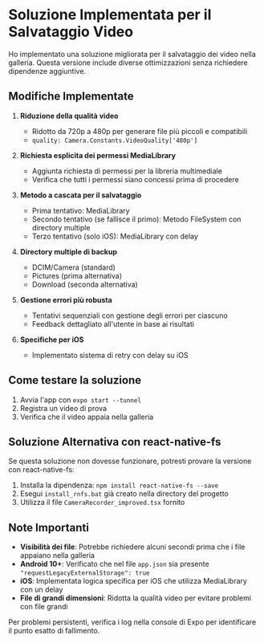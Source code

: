 # Soluzione Implementata per il Salvataggio Video

Ho implementato una soluzione migliorata per il salvataggio dei video nella galleria. Questa versione include diverse ottimizzazioni senza richiedere dipendenze aggiuntive.

## Modifiche Implementate

1. **Riduzione della qualità video**
   - Ridotto da 720p a 480p per generare file più piccoli e compatibili
   - `quality: Camera.Constants.VideoQuality['480p']`

2. **Richiesta esplicita dei permessi MediaLibrary**
   - Aggiunta richiesta di permessi per la libreria multimediale
   - Verifica che tutti i permessi siano concessi prima di procedere

3. **Metodo a cascata per il salvataggio**
   - Prima tentativo: MediaLibrary
   - Secondo tentativo (se fallisce il primo): Metodo FileSystem con directory multiple
   - Terzo tentativo (solo iOS): MediaLibrary con delay

4. **Directory multiple di backup**
   - DCIM/Camera (standard)
   - Pictures (prima alternativa)
   - Download (seconda alternativa)
   
5. **Gestione errori più robusta**
   - Tentativi sequenziali con gestione degli errori per ciascuno
   - Feedback dettagliato all'utente in base ai risultati

6. **Specifiche per iOS**
   - Implementato sistema di retry con delay su iOS

## Come testare la soluzione

1. Avvia l'app con `expo start --tunnel`
2. Registra un video di prova
3. Verifica che il video appaia nella galleria

## Soluzione Alternativa con react-native-fs

Se questa soluzione non dovesse funzionare, potresti provare la versione con react-native-fs:

1. Installa la dipendenza: `npm install react-native-fs --save`
2. Esegui `install_rnfs.bat` già creato nella directory del progetto
3. Utilizza il file `CameraRecorder_improved.tsx` fornito

## Note Importanti

- **Visibilità dei file**: Potrebbe richiedere alcuni secondi prima che i file appaiano nella galleria
- **Android 10+**: Verificato che nel file `app.json` sia presente `"requestLegacyExternalStorage": true`
- **iOS**: Implementata logica specifica per iOS che utilizza MediaLibrary con un delay
- **File di grandi dimensioni**: Ridotta la qualità video per evitare problemi con file grandi

Per problemi persistenti, verifica i log nella console di Expo per identificare il punto esatto di fallimento.